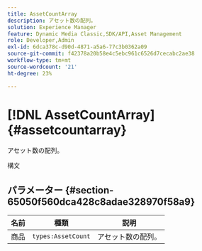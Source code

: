 ```yaml
---
title: AssetCountArray
description: アセット数の配列。
solution: Experience Manager
feature: Dynamic Media Classic,SDK/API,Asset Management
role: Developer,Admin
exl-id: 6dca378c-d90d-4871-a5a6-77c3b0362a09
source-git-commit: f42378a20b58e4c5ebc961c6526d7cecabc2ae38
workflow-type: tm+mt
source-wordcount: '21'
ht-degree: 23%

---
```


# [!DNL AssetCountArray]{#assetcountarray}

アセット数の配列。

構文

## パラメーター {#section-65050f560dca428c8adae328970f58a9}

| 名前 | 種類 | 説明 |
|---|---|---|
| 商品 | `types:AssetCount` | アセット数の配列。 |
